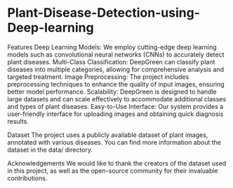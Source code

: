 # Plant-Disease-Detection-using-Deep-learning

Features
Deep Learning Models: We employ cutting-edge deep learning models such as convolutional neural networks (CNNs) to accurately detect plant diseases.
Multi-Class Classification: DeepGreen can classify plant diseases into multiple categories, allowing for comprehensive analysis and targeted treatment.
Image Preprocessing: The project includes preprocessing techniques to enhance the quality of input images, ensuring better model performance.
Scalability: DeepGreen is designed to handle large datasets and can scale effectively to accommodate additional classes and types of plant diseases.
Easy-to-Use Interface: Our system provides a user-friendly interface for uploading images and obtaining quick diagnosis results.


Dataset
The project uses a publicly available dataset of plant images, annotated with various diseases. You can find more information about the dataset in the data/ directory.

Acknowledgements
We would like to thank the creators of the dataset used in this project, as well as the open-source community for their invaluable contributions.
